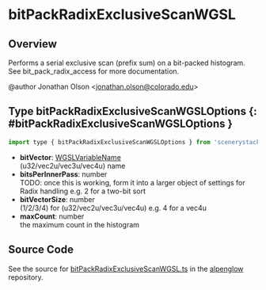 # bitPackRadixExclusiveScanWGSL

## Overview

Performs a serial exclusive scan (prefix sum) on a bit-packed histogram. See bit_pack_radix_access for more documentation.

@author Jonathan Olson &lt;jonathan.olson@colorado.edu&gt;

## Type bitPackRadixExclusiveScanWGSLOptions {: #bitPackRadixExclusiveScanWGSLOptions }


```js
import type { bitPackRadixExclusiveScanWGSLOptions } from 'scenerystack/alpenglow';
```


- **bitVector**: [WGSLVariableName](../alpenglow/WGSLString.md#WGSLVariableName)
<br>  (u32/vec2u/vec3u/vec4u) name
- **bitsPerInnerPass**: <span style="color: hsla(calc(var(--md-hue) + 180deg),80%,40%,1);">number</span>
<br>  TODO: once this is working, form it into a larger object of settings for Radix handling
  e.g. 2 for a two-bit sort
- **bitVectorSize**: <span style="color: hsla(calc(var(--md-hue) + 180deg),80%,40%,1);">number</span>
<br>  (1/2/3/4) for (u32/vec2u/vec3u/vec4u) e.g. 4 for a vec4u
- **maxCount**: <span style="color: hsla(calc(var(--md-hue) + 180deg),80%,40%,1);">number</span>
<br>  the maximum count in the histogram




## Source Code

See the source for [bitPackRadixExclusiveScanWGSL.ts](https://github.com/phetsims/alpenglow/blob/main/js/webgpu/wgsl/gpu/bitPackRadixExclusiveScanWGSL.ts) in the [alpenglow](https://github.com/phetsims/alpenglow) repository.
